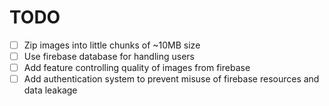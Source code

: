 # TODO

- [ ] Zip images into little chunks of ~10MB size
- [ ] Use firebase database for handling users
- [ ] Add feature controlling quality of images from firebase
- [ ] Add authentication system to prevent misuse of firebase resources and data
  leakage

